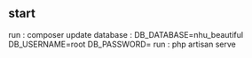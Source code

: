 <h2>start</h2>
run : composer update
database : 
DB_DATABASE=nhu_beautiful
DB_USERNAME=root
DB_PASSWORD=
run : php artisan serve